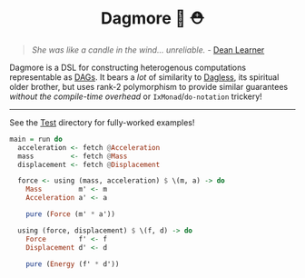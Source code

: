 # <div align="center">Dagmore 🍕 ⛑</div>

> _She was like a candle in the wind... unreliable._ - [Dean Learner](https://en.wikipedia.org/wiki/Dean_Learner)

Dagmore is a DSL for constructing heterogenous computations representable as
[DAGs](https://en.wikipedia.org/wiki/Directed_acyclic_graph). It bears a _lot_
of similarity to [Dagless](https://github.com/i-am-tom/dagless), its spiritual
older brother, but uses rank-2 polymorphism to provide similar guarantees
_without the compile-time overhead_ or `IxMonad`/`do-notation` trickery!

---

See the [Test](https://github.com/i-am-tom/dagmore/tree/master/test/Test)
directory for fully-worked examples!

```haskell
main = run do
  acceleration <- fetch @Acceleration
  mass         <- fetch @Mass
  displacement <- fetch @Displacement

  force <- using (mass, acceleration) $ \(m, a) -> do
    Mass         m' <- m
    Acceleration a' <- a

    pure (Force (m' * a'))

  using (force, displacement) $ \(f, d) -> do
    Force        f' <- f
    Displacement d' <- d

    pure (Energy (f' * d'))
```

